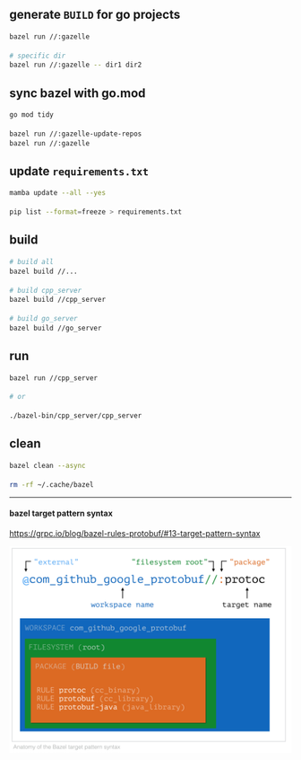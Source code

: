 ## generate `BUILD` for go projects

```bash
bazel run //:gazelle

# specific dir
bazel run //:gazelle -- dir1 dir2
```

## sync bazel with go.mod

```bash
go mod tidy

bazel run //:gazelle-update-repos
bazel run //:gazelle
```

## update `requirements.txt`

```bash
mamba update --all --yes

pip list --format=freeze > requirements.txt
```

## build

```bash
# build all
bazel build //...

# build cpp_server
bazel build //cpp_server

# build go_server
bazel build //go_server
```

## run

```bash
bazel run //cpp_server

# or

./bazel-bin/cpp_server/cpp_server
```

## clean

```bash
bazel clean --async

rm -rf ~/.cache/bazel
```

---

#### bazel target pattern syntax

https://grpc.io/blog/bazel-rules-protobuf/#13-target-pattern-syntax

![](./target-pattern-syntax.png)
